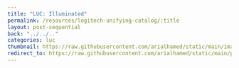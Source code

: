 ```yaml
---
title: "LUC: Illuminated"
permalink: /resources/logitech-unifying-catalog/:title
layout: post-sequential
back: "../../.."
categories: luc
thumbnail: https://raw.githubusercontent.com/arialhamed/static/main/images/resources/logitech-unifying-catalog/illuminated-living-room-keyboard-K830.png
redirect_to: https://raw.githubusercontent.com/arialhamed/static/main/pdf/resources/logitech-unifying-catalog/illuminated-living-room-keyboard-K830.pdf
---
```

